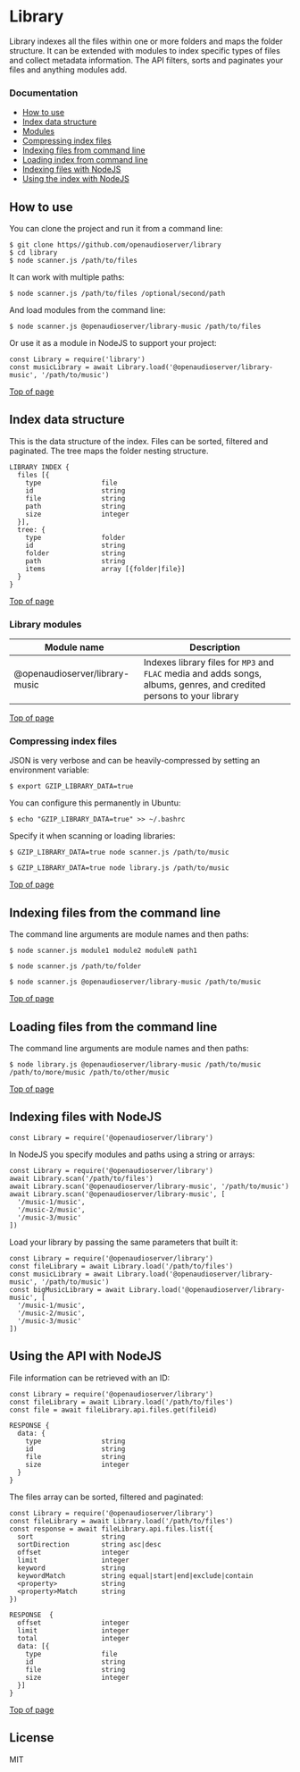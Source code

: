 # Library

Library indexes all the files within one or more folders and maps the folder structure.  It can be extended with modules to index specific types of files and collect metadata information.  The API filters, sorts and paginates your files and anything modules add.

### Documentation

- [How to use](#how-to-use)
- [Index data structure](#index-data-structure)
- [Modules](#library-modules)
- [Compressing index files](#compressing-index-files)
- [Indexing files from command line](#indexing-files-from-the-command-line)
- [Loading index from command line](#loading-index-from-the-command-line)
- [Indexing files with NodeJS](#indexing-files-with-nodejs)
- [Using the index with NodeJS](#using-the-files-index-with-nodejs)

## How to use 

You can clone the project and run it from a command line:

    $ git clone https//github.com/openaudioserver/library
    $ cd library
    $ node scanner.js /path/to/files

It can work with multiple paths:

    $ node scanner.js /path/to/files /optional/second/path

And load modules from the command line:

    $ node scanner.js @openaudioserver/library-music /path/to/files

Or use it as a module in NodeJS to support your project: 

    const Library = require('library')
    const musicLibrary = await Library.load('@openaudioserver/library-music', '/path/to/music')

[Top of page](#documentation)    

## Index data structure

This is the data structure of the index.  Files can be sorted, filtered and paginated.  The tree maps the folder nesting structure.

    LIBRARY INDEX {
      files [{
        type               file
        id                 string
        file               string
        path               string
        size               integer
      }],
      tree: {
        type               folder
        id                 string
        folder             string
        path               string
        items              array [{folder|file}]
      }
    }

[Top of page](#documentation)

### Library modules

| Module name                    | Description                                                                                                           |
| ------------------------------ | --------------------------------------------------------------------------------------------------------------------- |
| @openaudioserver/library-music | Indexes library files for `MP3` and `FLAC` media and adds songs, albums, genres, and credited persons to your library | 

[Top of page](#documentation)

### Compressing index files

JSON is very verbose and can be heavily-compressed by setting an environment variable:

    $ export GZIP_LIBRARY_DATA=true

You can configure this permanently in Ubuntu:

    $ echo "GZIP_LIBRARY_DATA=true" >> ~/.bashrc

Specify it when scanning or loading libraries:

    $ GZIP_LIBRARY_DATA=true node scanner.js /path/to/music

    $ GZIP_LIBRARY_DATA=true node library.js /path/to/music

[Top of page](#documentation)

## Indexing files from the command line 

The command line arguments are module names and then paths:

    $ node scanner.js module1 module2 moduleN path1

    $ node scanner.js /path/to/folder

    $ node scanner.js @openaudioserver/library-music /path/to/music

[Top of page](#documentation)

## Loading files from the command line 

The command line arguments are module names and then paths:

    $ node library.js @openaudioserver/library-music /path/to/music /path/to/more/music /path/to/other/music

[Top of page](#documentation)

## Indexing files with NodeJS

    const Library = require('@openaudioserver/library')

In NodeJS you specify modules and paths using a string or arrays:

    const Library = require('@openaudioserver/library')
    await Library.scan('/path/to/files')
    await Library.scan('@openaudioserver/library-music', '/path/to/music')
    await Library.scan('@openaudioserver/library-music', [
      '/music-1/music',
      '/music-2/music',
      '/music-3/music'
    ])

Load your library by passing the same parameters that built it:

    const Library = require('@openaudioserver/library')
    const fileLibrary = await Library.load('/path/to/files')
    const musicLibrary = await Library.load('@openaudioserver/library-music', '/path/to/music')
    const bigMusicLibrary = await Library.load('@openaudioserver/library-music', [
      '/music-1/music',
      '/music-2/music',
      '/music-3/music'
    ])

## Using the API with NodeJS

File information can be retrieved with an ID:

    const Library = require('@openaudioserver/library')
    const fileLibrary = await Library.load('/path/to/files')
    const file = await fileLibrary.api.files.get(fileid)

    RESPONSE {
      data: {
        type               string
        id                 string
        file               string
        size               integer
      }
    }

The files array can be sorted, filtered and paginated:

    const Library = require('@openaudioserver/library')
    const fileLibrary = await Library.load('/path/to/files')
    const response = await fileLibrary.api.files.list({
      sort                 string
      sortDirection        string asc|desc
      offset               integer
      limit                integer
      keyword              string
      keywordMatch         string equal|start|end|exclude|contain
      <property>           string
      <property>Match      string
    })

    RESPONSE  {
      offset               integer
      limit                integer 
      total                integer
      data: [{
        type               file
        id                 string
        file               string
        size               integer
      }]
    }

[Top of page](#documentation)

## License

MIT

